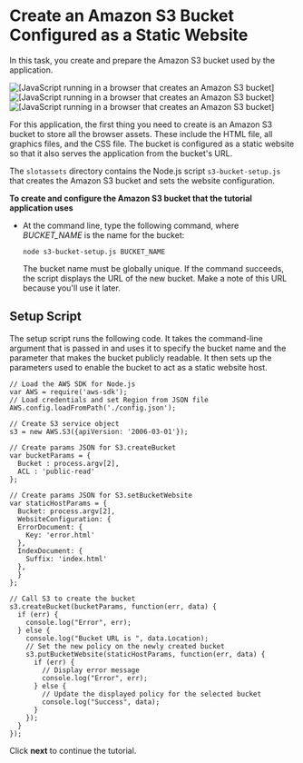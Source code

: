 # Create an Amazon S3 Bucket Configured as a Static Website<a name="using-lambda-s3-setup"></a>

In this task, you create and prepare the Amazon S3 bucket used by the application\.

![\[JavaScript running in a browser that creates an Amazon S3 bucket\]](http://docs.aws.amazon.com/sdk-for-javascript/v2/developer-guide/images/create-s3-bucket.png)![\[JavaScript running in a browser that creates an Amazon S3 bucket\]](http://docs.aws.amazon.com/sdk-for-javascript/v2/developer-guide/)![\[JavaScript running in a browser that creates an Amazon S3 bucket\]](http://docs.aws.amazon.com/sdk-for-javascript/v2/developer-guide/)

For this application, the first thing you need to create is an Amazon S3 bucket to store all the browser assets\. These include the HTML file, all graphics files, and the CSS file\. The bucket is configured as a static website so that it also serves the application from the bucket's URL\. 

The `slotassets` directory contains the Node\.js script `s3-bucket-setup.js` that creates the Amazon S3 bucket and sets the website configuration\. 

**To create and configure the Amazon S3 bucket that the tutorial application uses**
+ At the command line, type the following command, where *BUCKET\_NAME* is the name for the bucket:

  `node s3-bucket-setup.js BUCKET_NAME`

  The bucket name must be globally unique\. If the command succeeds, the script displays the URL of the new bucket\. Make a note of this URL because you'll use it later\.

## Setup Script<a name="using-lambda-s3-script"></a>

The setup script runs the following code\. It takes the command\-line argument that is passed in and uses it to specify the bucket name and the parameter that makes the bucket publicly readable\. It then sets up the parameters used to enable the bucket to act as a static website host\.

```
// Load the AWS SDK for Node.js
var AWS = require('aws-sdk');
// Load credentials and set Region from JSON file
AWS.config.loadFromPath('./config.json');

// Create S3 service object
s3 = new AWS.S3({apiVersion: '2006-03-01'});

// Create params JSON for S3.createBucket
var bucketParams = {
  Bucket : process.argv[2],
  ACL : 'public-read'
};

// Create params JSON for S3.setBucketWebsite
var staticHostParams = {
  Bucket: process.argv[2],
  WebsiteConfiguration: {
  ErrorDocument: {
    Key: 'error.html'
  },
  IndexDocument: {
    Suffix: 'index.html'
  },
  }
};

// Call S3 to create the bucket
s3.createBucket(bucketParams, function(err, data) {
  if (err) {
    console.log("Error", err);
  } else {
    console.log("Bucket URL is ", data.Location);
    // Set the new policy on the newly created bucket
    s3.putBucketWebsite(staticHostParams, function(err, data) {
      if (err) {
        // Display error message
        console.log("Error", err);
      } else {
        // Update the displayed policy for the selected bucket
        console.log("Success", data);
      }
    });
  }
});
```

Click **next** to continue the tutorial\.